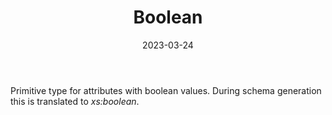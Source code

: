 ﻿---
title: Boolean
toc: false
type: specs
date: "2023-03-24"
draft: false
specification: VEC
version: 2.0.2
documentType: "Recommendation"
elementType: Class
classes:
  - Boolean
menu_name: vec-2.0.2
---
<p> Primitive type for attributes with boolean values. During schema generation this is translated to <i>xs:boolean</i>.      </p>